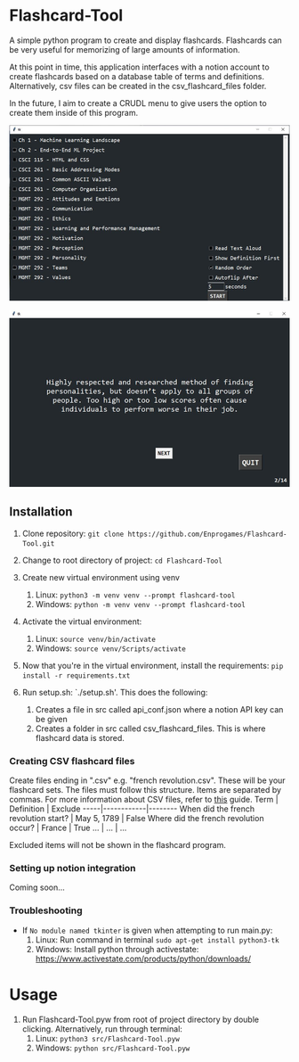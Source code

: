# Flashcard-Tool
A simple python program to create and display flashcards. Flashcards can be very useful for memorizing of 
large amounts of information.

At this point in time, this application interfaces with a notion account to create  flashcards based on a 
database table of terms and definitions. Alternatively, csv files can be created in the csv_flashcard_files
folder.

In the future, I aim to create a CRUDL menu to give users the option to create them inside of this program.

![flashcard-tool1.JPG](docs/img/flashcard-tool1.JPG)

![flashcard-tool2.JPG](docs/img/flashcard-tool2.JPG)

## Installation
1. Clone repository:
`git clone https://github.com/Enprogames/Flashcard-Tool.git`

2. Change to root directory of project: `cd Flashcard-Tool`

3. Create new virtual environment using venv
    1. Linux: `python3 -m venv venv --prompt flashcard-tool`
    2. Windows: `python -m venv venv --prompt flashcard-tool`
   
4. Activate the virtual environment:
    1. Linux: `source venv/bin/activate`
    2. Windows: `source venv/Scripts/activate`
   
5. Now that you're in the virtual environment, install the requirements:
`pip install -r requirements.txt`

6. Run setup.sh: `./setup.sh'. This does the following:
    1. Creates a file in src called api_conf.json where a notion API key can be given
    2. Creates a folder in src called csv_flashcard_files. This is where flashcard data is stored.


### Creating CSV flashcard files
Create files ending in ".csv" e.g. "french revolution.csv". These will be your flashcard sets.
The files must follow this structure. Items are separated by commas. For more information about CSV files,
refer to [this](https://www.howtogeek.com/348960/what-is-a-csv-file-and-how-do-i-open-it/) guide.
Term | Definition | Exclude
-----|------------|--------
When did the french revolution start? | May 5, 1789 | False
Where did the french revolution occur? | France | True
...  | ... | ...

Excluded items will not be shown in the flashcard program.

### Setting up notion integration
Coming soon...
   
### Troubleshooting
- If `No module named tkinter` is given when attempting to run main.py:
     1. Linux: Run command in terminal `sudo apt-get install python3-tk`
     2. Windows: Install python through activestate: https://www.activestate.com/products/python/downloads/
   
# Usage
1. Run Flashcard-Tool.pyw from root of project directory by double clicking.
   Alternatively, run through terminal:
    1. Linux: `python3 src/Flashcard-Tool.pyw`
    2. Windows: `python src/Flashcard-Tool.pyw`